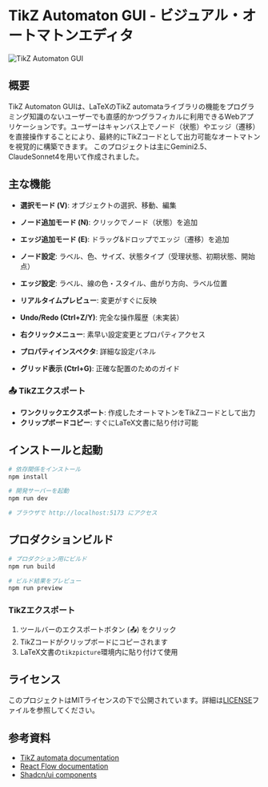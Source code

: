 # TikZ Automaton GUI - ビジュアル・オートマトンエディタ

![TikZ Automaton GUI](./preview.png)

## 概要

TikZ Automaton GUIは、LaTeXのTikZ automataライブラリの機能をプログラミング知識のないユーザーでも直感的かつグラフィカルに利用できるWebアプリケーションです。ユーザーはキャンバス上でノード（状態）やエッジ（遷移）を直接操作することにより、最終的にTikZコードとして出力可能なオートマトンを視覚的に構築できます。
このプロジェクトは主にGemini2.5、ClaudeSonnet4を用いて作成されました。

## 主な機能


- **選択モード (V)**: オブジェクトの選択、移動、編集
- **ノード追加モード (N)**: クリックでノード（状態）を追加
- **エッジ追加モード (E)**: ドラッグ&ドロップでエッジ（遷移）を追加

- **ノード設定**: ラベル、色、サイズ、状態タイプ（受理状態、初期状態、開始点）
- **エッジ設定**: ラベル、線の色・スタイル、曲がり方向、ラベル位置
- **リアルタイムプレビュー**: 変更がすぐに反映

- **Undo/Redo (Ctrl+Z/Y)**: 完全な操作履歴（未実装）
- **右クリックメニュー**: 素早い設定変更とプロパティアクセス
- **プロパティインスペクタ**: 詳細な設定パネル
- **グリッド表示 (Ctrl+G)**: 正確な配置のためのガイド

### 📤 TikZエクスポート
- **ワンクリックエクスポート**: 作成したオートマトンをTikZコードとして出力
- **クリップボードコピー**: すぐにLaTeX文書に貼り付け可能

## インストールと起動

```bash
# 依存関係をインストール
npm install

# 開発サーバーを起動
npm run dev

# ブラウザで http://localhost:5173 にアクセス
```

## プロダクションビルド

```bash
# プロダクション用にビルド
npm run build

# ビルド結果をプレビュー
npm run preview
```

### TikZエクスポート

1. ツールバーのエクスポートボタン (📤) をクリック
2. TikZコードがクリップボードにコピーされます
3. LaTeX文書の`tikzpicture`環境内に貼り付けて使用

## ライセンス

このプロジェクトはMITライセンスの下で公開されています。詳細は[LICENSE](LICENSE)ファイルを参照してください。

## 参考資料

- [TikZ automata documentation](https://tikz.dev/library-automata)
- [React Flow documentation](https://reactflow.dev/)
- [Shadcn/ui components](https://ui.shadcn.com/)
